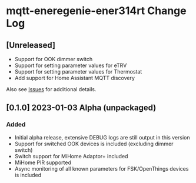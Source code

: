# mqtt-eneregenie-ener314rt Change Log

## [Unreleased]

* Support for OOK dimmer switch
* Support for setting parameter values for eTRV
* Support for setting parameter values for Thermostat
* Add support for Home Assistant MQTT discovery

Also see [Issues](https://github.com/Achronite/mqtt-energenie-ener314rt/issues) for additional details.

## [0.1.0] 2023-01-03 Alpha (unpackaged)

### Added
* Initial alpha release, extensive DEBUG logs are still output in this version
* Support for switched OOK devices is included (excluding dimmer switch)
* Switch support for MiHome Adaptor+ included
* MiHome PIR supported
* Async monitoring of all known parameters for FSK/OpenThings devices is included
